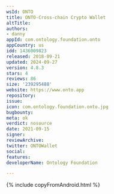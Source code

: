 ```yaml
---
wsId: ONTO
title: ONTO-Cross-chain Crypto Wallet
altTitle: 
authors:
- danny
appId: com.ontology.foundation.onto
appCountry: us
idd: 1436009823
released: 2018-09-21
updated: 2024-09-27
version: 4.8.3
stars: 4
reviews: 86
size: '239295488'
website: https://www.onto.app
repository: 
issue: 
icon: com.ontology.foundation.onto.jpg
bugbounty: 
meta: ok
verdict: nosource
date: 2021-09-15
signer: 
reviewArchive: 
twitter: ONTOWallet
social: 
features: 
developerName: Ontology Foundation

---
```


{% include copyFromAndroid.html %}